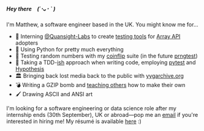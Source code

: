 ##### Hey there (´･ᴗ･ ` )

I'm Matthew, a software engineer based in the UK. You might know me for...

- 🏢 Interning [@Quansight-Labs](https://github.com/Quansight-Labs) to create [testing tools](https://github.com/honno/hypothesis-array-api) for [Array API](https://data-apis.org/blog/array_api_standard_release/) adopters
- 🐍 Using Python for pretty much everything
- 🎲 Testing random numbers with my [coinflip](https://github.com/honno/coinflip) suite (in the future [prngtest](https://github.com/honno/prngtest))
- 🐛 Taking a TDD-[ish](https://twitter.com/simonw/status/1424457164001669122) approach when writing code, employing [pytest](https://github.com/pytest-dev/pytest) and  [Hypothesis](https://github.com/HypothesisWorks/hypothesis/)
- 🏛 Bringing back lost media back to the public with [yygarchive.org](https://www.yygarchive.org)
- 💣 Writing a GZIP bomb and [teaching others](https://matthewbarber.io/gzip-quine) how to make their own
- 🖌  Drawing ASCII and ANSI art

I'm looking for a software engineering or data science role after my internship ends (30th September), UK or abroad—pop me an [email](mailto:quitesimplymatt@gmail.com) if you're interested in hiring me! My résumé is available [here](https://raw.githubusercontent.com/Honno/curriculum-vitae/main/matthew-barber-cv.pdf) :)
